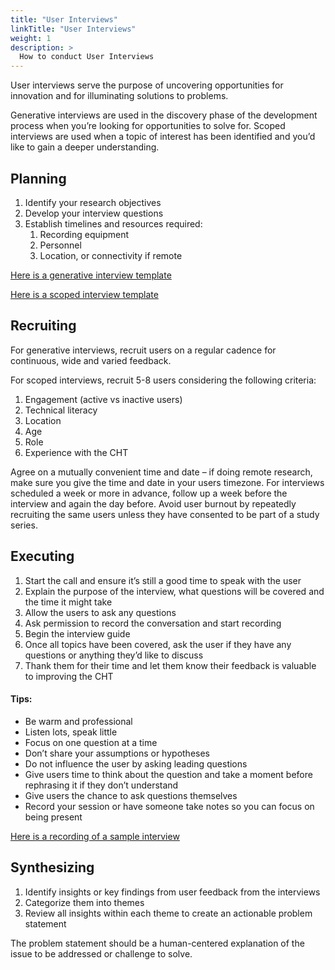```yaml
---
title: "User Interviews"
linkTitle: "User Interviews"
weight: 1
description: >
  How to conduct User Interviews
---
```


User interviews serve the purpose of uncovering opportunities for innovation and for illuminating solutions to problems. 

Generative interviews are used in the discovery phase of the development process when you’re looking for opportunities to solve for. Scoped interviews are used when a topic of interest has been identified and you’d like to gain a deeper understanding.

## Planning

1. Identify your research objectives
2. Develop your interview questions
3. Establish timelines and resources required:
    1. Recording equipment
    2. Personnel
    3. Location, or connectivity if remote



[Here is a generative interview template](https://docs.google.com/document/d/1Geunh4dANz1Q0nWmAbwVlXbqv8_kcxbee_o1yLi1dQU/edit?tab=t.0)

[Here is a scoped interview template](https://docs.google.com/document/d/1q7n9d6xW0G0ypx3jLJf3gz_5NsLY0BX0HLiyBq0IUb0/edit?tab=t.0)




## Recruiting

For generative interviews, recruit users on a regular cadence for continuous, wide and varied feedback. 

For scoped interviews, recruit 5-8 users considering the following criteria:



1. Engagement (active vs inactive users)
2. Technical literacy
3. Location
4. Age
5. Role
6. Experience with the CHT

Agree on a mutually convenient time and date – if doing remote research, make sure you give the time and date in your users timezone. For interviews scheduled a week or more in advance, follow up a week before the interview and again the day before. Avoid user burnout by repeatedly recruiting the same users unless they have consented to be part of a study series.


## Executing



1. Start the call and ensure it’s still a good time to speak with the user
2. Explain the purpose of the interview, what questions will be covered and the time it might take
3. Allow the users to ask any questions
4. Ask permission to record the conversation and start recording
5. Begin the interview guide
6. Once all topics have been covered, ask the user if they have any questions or anything they’d like to discuss
7. Thank them for their time and let them know their feedback is valuable to improving the CHT


#### Tips:



* Be warm and professional
* Listen lots, speak little
* Focus on one question at a time
* Don’t share your assumptions or hypotheses
* Do not influence the user by asking leading questions
* Give users time to think about the question and take a moment before rephrasing it if they don’t understand
* Give users the chance to ask questions themselves
* Record your session or have someone take notes so you can focus on being present

[Here is a recording of a sample interview](https://www.google.com/url?q=https://drive.google.com/file/d/1MM4mZ8Swr2vzg9YyEuQa1sDS4619fCT1/view&sa=D&source=docs&ust=1730388599836960&usg=AOvVaw15rkBJwKrzHipwrmMeNs4x)


## Synthesizing



1. Identify insights or key findings from user feedback from the interviews
2. Categorize them into themes
3. Review all insights within each theme to create an actionable problem statement

The problem statement should be a human-centered explanation of the issue to be addressed or challenge to solve.
